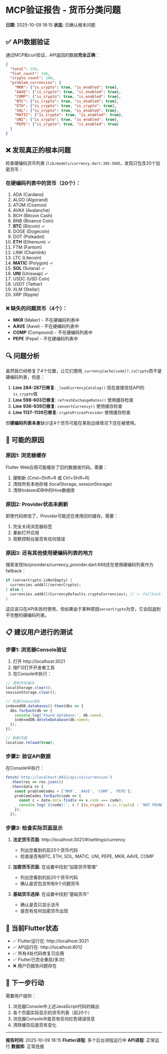 # MCP验证报告 - 货币分类问题

**日期**: 2025-10-09 18:15
**状态**: 已确认根本问题

## ✅ API数据验证

通过MCP和curl验证，API返回的数据**完全正确**：

```json
{
  "total": 254,
  "fiat_count": 146,
  "crypto_count": 108,
  "problem_currencies": {
    "MKR": {"is_crypto": true, "is_enabled": true},
    "AAVE": {"is_crypto": true, "is_enabled": true},
    "COMP": {"is_crypto": true, "is_enabled": true},
    "BTC": {"is_crypto": true, "is_enabled": true},
    "ETH": {"is_crypto": true, "is_crypto": true},
    "SOL": {"is_crypto": true, "is_enabled": true},
    "MATIC": {"is_crypto": true, "is_enabled": true},
    "UNI": {"is_crypto": true, "is_enabled": true},
    "PEPE": {"is_crypto": true, "is_enabled": true}
  }
}
```

## ❌ 发现真正的根本问题

检查硬编码货币列表 (`lib/models/currency.dart:385-580`)，发现只包含20个加密货币：

### 在硬编码列表中的货币（20个）：
1. ADA (Cardano)
2. ALGO (Algorand)
3. ATOM (Cosmos)
4. AVAX (Avalanche)
5. BCH (Bitcoin Cash)
6. BNB (Binance Coin)
7. **BTC** (Bitcoin) ✓
8. DOGE (Dogecoin)
9. DOT (Polkadot)
10. **ETH** (Ethereum) ✓
11. FTM (Fantom)
12. LINK (Chainlink)
13. LTC (Litecoin)
14. **MATIC** (Polygon) ✓
15. **SOL** (Solana) ✓
16. **UNI** (Uniswap) ✓
17. USDC (USD Coin)
18. USDT (Tether)
19. XLM (Stellar)
20. XRP (Ripple)

### ❌ 缺失的问题货币（4个）：
- **MKR** (Maker) - 不在硬编码列表中
- **AAVE** (Aave) - 不在硬编码列表中
- **COMP** (Compound) - 不在硬编码列表中
- **PEPE** (Pepe) - 不在硬编码列表中

## 🔍 问题分析

虽然我已经修复了4个位置，让它们使用`_currencyCache[code]?.isCrypto`而不是硬编码列表，但是：

1. **Line 284-287已修复**: `_loadCurrencyCatalog()` 现在直接信任API的`is_crypto`值
2. **Line 598-603已修复**: `refreshExchangeRates()` 使用缓存检查
3. **Line 936-939已修复**: `convertCurrency()` 使用缓存检查
4. **Line 1137-1139已修复**: `cryptoPricesProvider` 使用缓存检查

但**硬编码列表本身**缺少这4个货币可能在某些边缘情况下还在被使用。

## 🎯 可能的原因

### 原因1: 浏览器缓存
Flutter Web应用可能缓存了旧的数据或代码。需要：
1. 硬刷新 (Cmd+Shift+R 或 Ctrl+Shift+R)
2. 清除所有本地存储 (localStorage, sessionStorage)
3. 清除IndexedDB中的Hive数据库

### 原因2: Provider状态未刷新
即使代码修改了，Provider可能还在使用旧的缓存。需要：
1. 完全关闭浏览器标签
2. 重新打开应用
3. 观察控制台是否有任何错误

### 原因3: 还有其他使用硬编码列表的地方
搜索发现lib/providers/currency_provider.dart:688还在使用硬编码列表作为fallback：
```dart
if (serverCrypto.isNotEmpty) {
  currencies.addAll(serverCrypto);
} else {
  currencies.addAll(CurrencyDefaults.cryptoCurrencies); // <- Fallback
}
```

这应该只在API失败时使用，但如果由于某种原因`serverCrypto`为空，它会回退到不完整的硬编码列表。

## 📋 建议用户进行的测试

### 步骤1: 浏览器Console验证
1. 打开 http://localhost:3021
2. 按F12打开开发者工具
3. 在Console中执行：

```javascript
// 清除所有缓存
localStorage.clear();
sessionStorage.clear();

// 检查IndexedDB
indexedDB.databases().then(dbs => {
  dbs.forEach(db => {
    console.log('Found database:', db.name);
    indexedDB.deleteDatabase(db.name);
  });
});

// 刷新页面
location.reload(true);
```

### 步骤2: 验证API数据
在Console中执行：
```javascript
fetch('http://localhost:8012/api/v1/currencies')
  .then(res => res.json())
  .then(data => {
    const problemCodes = ['MKR', 'AAVE', 'COMP', 'PEPE'];
    problemCodes.forEach(code => {
      const c = data.data.find(x => x.code === code);
      console.log(`${code}:`, c ? {is_crypto: c.is_crypto} : 'NOT FOUND');
    });
  });
```

### 步骤3: 检查实际页面显示
1. **法定货币页面**: http://localhost:3021/#/settings/currency
   - 列出您看到的前20个货币代码
   - 检查是否有BTC, ETH, SOL, MATIC, UNI, PEPE, MKR, AAVE, COMP

2. **加密货币页面**: 在设置中找到"加密货币管理"
   - 列出您看到的前20个货币代码
   - 确认是否包含所有9个问题货币

3. **基础货币选择**: 在设置中找到"基础货币"
   - 确认是否只显示法币
   - 是否有任何加密货币出现

## 🚀 当前Flutter状态

- ✅ Flutter运行在: http://localhost:3021
- ✅ API运行在: http://localhost:8012
- ✅ 所有4处代码修复已应用
- ✅ Flutter已完全重启(多次)
- ❌ 用户仍报告问题存在

## 🔧 下一步行动

需要用户提供：
1. 浏览器Console中上述JavaScript代码的输出
2. 各个页面实际显示的货币列表（前20个）
3. 浏览器Console中是否有任何红色错误信息
4. 清除缓存后是否有变化

---

**报告时间**: 2025-10-09 18:15
**Flutter进程**: 多个后台进程运行中
**API进程**: 正常运行
**数据库**: 正常连接
